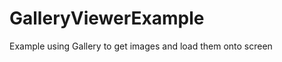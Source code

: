 GalleryViewerExample
====================

Example using Gallery to get images and load them onto screen
